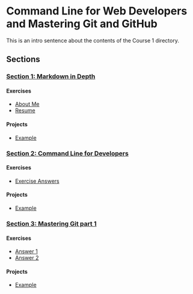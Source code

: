 # Command Line for Web Developers and Mastering Git and GitHub
This is an intro sentence about the contents of the Course 1 directory.

## Sections

### [Section 1: Markdown in Depth](/Section-01-Markdown-in-Depth)

#### Exercises
- [About Me](/Section-01-Markdown-in-Depth/about-me.md)
- [Resume](/Section-01-Markdown-in-Depth/resume.md)

#### Projects
- [Example]()


### [Section 2: Command Line for Developers](/Section-02-Command-Line-for-Developers)

#### Exercises
- [Exercise Answers](/Section-02-Command-Line-for-Developers/exercise-answers.md)

#### Projects
- [Example]()


### [Section 3: Mastering Git part 1](/Section-03-Mastering-Git-part-1)

#### Exercises
- [Answer 1](/Section-03-Mastering-Git-part-1/answer-1.md)
- [Answer 2](/Section-03-Mastering-Git-part-1/answer-2.md)

#### Projects
- [Example]()
